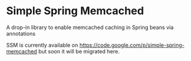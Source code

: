 Simple Spring Memcached
=======================

A drop-in library to enable memcached caching in Spring beans via annotations

SSM is currently available on https://code.google.com/p/simple-spring-memcached but soon it will be migrated here.
